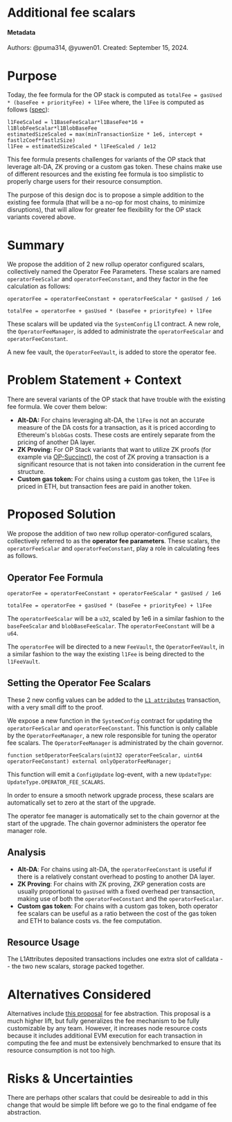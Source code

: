 # Additional fee scalars

#### Metadata

Authors: @puma314, @yuwen01.
Created: September 15, 2024.

# Purpose
<!-- This section is also sometimes called “Motivations” or “Goals”. -->

<!-- It is fine to remove this section from the final document,
but understanding the purpose of the doc when writing is very helpful. -->
Today, the fee formula for the OP stack is computed as `totalFee = gasUsed * (baseFee + priorityFee) + l1Fee` where, the `l1Fee` is computed as follows ([spec](https://github.com/ethereum-optimism/specs/blob/06a2d0b8e5d08da66612d0e19aa7bc625ceb277e/specs/protocol/fjord/exec-engine.md?plain=1#L28)):

```
l1FeeScaled = l1BaseFeeScalar*l1BaseFee*16 + l1BlobFeeScalar*l1BlobBaseFee
estimatedSizeScaled = max(minTransactionSize * 1e6, intercept + fastlzCoef*fastlzSize)
l1Fee = estimatedSizeScaled * l1FeeScaled / 1e12
```

This fee formula presents challenges for variants of the OP stack that leverage alt-DA, ZK proving or a custom gas token. These chains make use of different resources and the existing fee formula is too simplistic to properly charge users for their resource consumption. 

The purpose of this design doc is to propose a simple addition to the existing fee formula (that will be a no-op for most chains, to minimize disruptions), that will allow for greater fee flexibility for the OP stack variants covered above.

# Summary

<!-- Most (if not all) documents should have a summary.
While the length will likely be proportional to the length of the full document,
the summary should be as succinct as possible. -->

We propose the addition of 2 new rollup operator configured scalars, collectively named the Operator Fee Parameters. These scalars are named
`operatorFeeScalar` and `operatorFeeConstant`, and they factor in the fee calculation as follows:
```
operatorFee = operatorFeeConstant + operatorFeeScalar * gasUsed / 1e6

totalFee = operatorFee + gasUsed * (baseFee + priorityFee) + l1Fee
```

These scalars will be updated via the `SystemConfig` L1 contract. A new role, the `OperatorFeeManager`, is added 
to administrate the `operatorFeeScalar` and `operatorFeeConstant`.

A new fee vault, the `OperatorFeeVault`, is added to store the operator fee. 

# Problem Statement + Context

<!-- Describe the specific problem that the document is seeking to address as well
as information needed to understand the problem and design space.
If more information is needed on the costs of the problem,
this is a good place to that information. -->

There are several variants of the OP stack that have trouble with the existing fee formula. We cover them below:

* **Alt-DA:** For chains leveraging alt-DA, the `l1Fee` is not an accurate measure of the DA costs for a transaction, as it is priced according to Ethereum's `blobGas` costs. These costs are entirely separate from the pricing of another DA layer.
* **ZK Proving:** For OP Stack variants that want to utilize ZK proofs (for example via [OP-Succinct](https://github.com/succinctlabs/op-succinct)), the cost of ZK proving a transaction is a significant resource that is not taken into consideration in the current fee structure.
* **Custom gas token:** For chains using a custom gas token, the `l1Fee` is priced in ETH, but transaction fees are paid in another token. 


# Proposed Solution

<!-- A high level overview of the proposed solution.
When there are multiple alternatives there should be an explanation
of why one solution was picked over other solutions.
As a rule of thumb, including code snippets (except for defining an external API)
is likely too low level. -->

We propose the addition of two new rollup operator-configured scalars, collectively referred to as the **operator fee parameters**. These scalars, the `operatorFeeScalar` and `operatorFeeConstant`, play a role in calculating fees as follows.

## Operator Fee Formula

```
operatorFee = operatorFeeConstant + operatorFeeScalar * gasUsed / 1e6

totalFee = operatorFee + gasUsed * (baseFee + priorityFee) + l1Fee
```

The `operatorFeeScalar` will be a `u32`, scaled by 1e6 in a similar fashion to the `baseFeeScalar` and `blobBaseFeeScalar`. The `operatorFeeConstant` will be a `u64`.

The `operatorFee` will be directed to a new `FeeVault`, the `OperatorFeeVault`, in a similar fashion to the way the existing `l1Fee` is being directed to the `l1FeeVault`.

## Setting the Operator Fee Scalars

These 2 new config values can be added to the [`L1 attributes`](https://github.com/ethereum-optimism/specs/blob/main/specs/protocol/ecotone/l1-attributes.md) transaction, with a very small diff to the proof.

We expose a new function in the `SystemConfig` contract for updating the `operatorFeeScalar` and `operatorFeeConstant`. This function is only callable by the `OperatorFeeManager`, a new role responsible for tuning the operator fee scalars. The `OperatorFeeManager` is administrated by
the chain governor. 

```solidity
function setOperatorFeeScalars(uint32 operatorFeeScalar, uint64 operatorFeeConstant) external onlyOperatorFeeManager;
```

This function will emit a `ConfigUpdate` log-event, with a new `UpdateType`: `UpdateType.OPERATOR_FEE_SCALARS`.

In order to ensure a smooth network upgrade process, these scalars are automatically set to zero at the start of the upgrade. 

The operator fee manager is automatically set to the chain governor at the start of the upgrade. The chain governor administers
the operator fee manager role. 

## Analysis

* **Alt-DA**: For chains using alt-DA, the `operatorFeeConstant` is useful if there is a relatively constant overhead to posting to another DA layer. 
* **ZK Proving**: For chains with ZK proving, ZKP generation costs are usually proportional to `gasUsed` with a fixed overhead per transaction, making use of both the `operatorFeeConstant` and the `operatorFeeScalar`.
* **Custom gas token**: For chains with a custom gas token, both operator fee scalars can be useful as a ratio between the cost of the gas token and ETH to balance costs vs. the fee computation.

## Resource Usage

<!-- What is the resource usage of the proposed solution?
Does it consume a large amount of computational resources or time? -->

The L1Attributes deposited transactions includes one extra slot of calldata -- the two new scalars,
storage packed together.

# Alternatives Considered

<!-- List out a short summary of each possible solution that was considered.
Comparing the effort of each solution -->

Alternatives include [this proposal](https://github.com/ethereum-optimism/specs/issues/73) for fee abstraction. This proposal is a much higher lift, but fully generalizes the fee mechanism to be fully customizable by any team. However, it increases node resource costs because it includes additional EVM execution for each transaction in computing the fee and must be extensively benchmarked to ensure that its resource consumption is not too high.

# Risks & Uncertainties

<!-- An overview of what could go wrong.
Also any open questions that need more work to resolve. -->

There are perhaps other scalars that could be desireable to add in this change that would be simple lift before we go to the final endgame of fee abstraction.